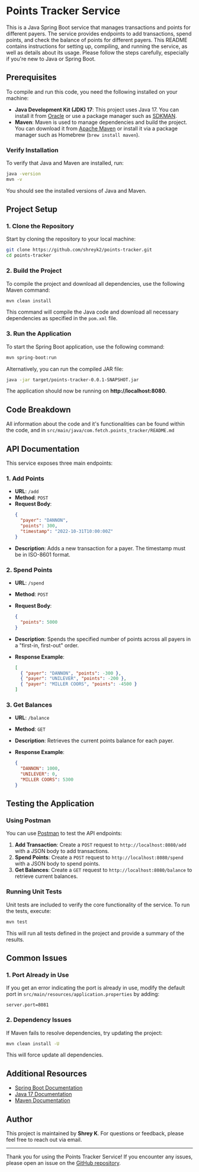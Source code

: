 # Points Tracker Service

This is a Java Spring Boot service that manages transactions and points for different payers. The service provides endpoints to add transactions, spend points, and check the balance of points for different payers. This README contains instructions for setting up, compiling, and running the service, as well as details about its usage. Please follow the steps carefully, especially if you're new to Java or Spring Boot.

## Prerequisites

To compile and run this code, you need the following installed on your machine:

- **Java Development Kit (JDK) 17**: This project uses Java 17. You can install it from [Oracle](https://www.oracle.com/java/technologies/javase-downloads.html) or use a package manager such as [SDKMAN](https://sdkman.io/).
- **Maven**: Maven is used to manage dependencies and build the project. You can download it from [Apache Maven](https://maven.apache.org/download.cgi) or install it via a package manager such as Homebrew (`brew install maven`).

### Verify Installation

To verify that Java and Maven are installed, run:

```sh
java -version
mvn -v
```

You should see the installed versions of Java and Maven.

## Project Setup

### 1. Clone the Repository

Start by cloning the repository to your local machine:

```sh
git clone https://github.com/shreyk2/points-tracker.git
cd points-tracker
```

### 2. Build the Project

To compile the project and download all dependencies, use the following Maven command:

```sh
mvn clean install
```

This command will compile the Java code and download all necessary dependencies as specified in the `pom.xml` file.

### 3. Run the Application

To start the Spring Boot application, use the following command:

```sh
mvn spring-boot:run
```

Alternatively, you can run the compiled JAR file:

```sh
java -jar target/points-tracker-0.0.1-SNAPSHOT.jar
```

The application should now be running on **http://localhost:8080**.

## Code Breakdown

All information about the code and it's functionalities can be found within the code, 
and in `src/main/java/com.fetch.points_tracker/README.md`

## API Documentation

This service exposes three main endpoints:

### 1. Add Points

- **URL**: `/add`
- **Method**: `POST`
- **Request Body**:
  ```json
  {
    "payer": "DANNON",
    "points": 300,
    "timestamp": "2022-10-31T10:00:00Z"
  }
  ```
- **Description**: Adds a new transaction for a payer. The timestamp must be in ISO-8601 format.

### 2. Spend Points

- **URL**: `/spend`
- **Method**: `POST`
- **Request Body**:
  ```json
  {
    "points": 5000
  }
  ```
- **Description**: Spends the specified number of points across all payers in a "first-in, first-out" order.

- **Response Example**:
  ```json
  [
    { "payer": "DANNON", "points": -300 },
    { "payer": "UNILEVER", "points": -200 },
    { "payer": "MILLER COORS", "points": -4500 }
  ]
  ```

### 3. Get Balances

- **URL**: `/balance`
- **Method**: `GET`
- **Description**: Retrieves the current points balance for each payer.

- **Response Example**:
  ```json
  {
    "DANNON": 1000,
    "UNILEVER": 0,
    "MILLER COORS": 5300
  }
  ```

## Testing the Application

### Using Postman

You can use [Postman](https://www.postman.com/downloads/) to test the API endpoints:
1. **Add Transaction**: Create a `POST` request to `http://localhost:8080/add` with a JSON body to add transactions.
2. **Spend Points**: Create a `POST` request to `http://localhost:8080/spend` with a JSON body to spend points.
3. **Get Balances**: Create a `GET` request to `http://localhost:8080/balance` to retrieve current balances.

### Running Unit Tests

Unit tests are included to verify the core functionality of the service. To run the tests, execute:

```sh
mvn test
```

This will run all tests defined in the project and provide a summary of the results.

## Common Issues

### 1. Port Already in Use
If you get an error indicating the port is already in use, modify the default port in `src/main/resources/application.properties` by adding:
```properties
server.port=8081
```

### 2. Dependency Issues
If Maven fails to resolve dependencies, try updating the project:
```sh
mvn clean install -U
```

This will force update all dependencies.

## Additional Resources
- [Spring Boot Documentation](https://spring.io/guides/gs/spring-boot/)
- [Java 17 Documentation](https://docs.oracle.com/en/java/javase/17/)
- [Maven Documentation](https://maven.apache.org/guides/index.html)

## Author
This project is maintained by **Shrey K**. For questions or feedback, please feel free to reach out via email.

---

Thank you for using the Points Tracker Service! If you encounter any issues, please open an issue on the [GitHub repository](https://github.com/shreyk2/points-tracker).

